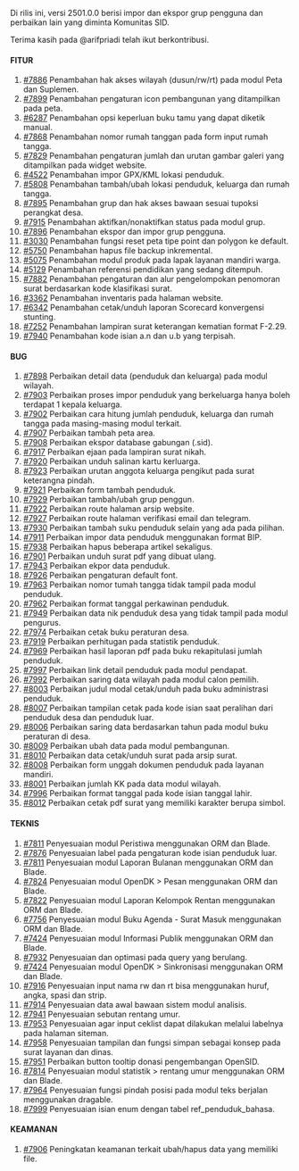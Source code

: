 Di rilis ini, versi 2501.0.0 berisi impor dan ekspor grup pengguna dan perbaikan lain yang diminta Komunitas SID.

Terima kasih pada @arifpriadi telah ikut berkontribusi.


#### FITUR
1. [#7886](https://github.com/OpenSID/OpenSID/issues/7886) Penambahan hak akses wilayah (dusun/rw/rt) pada modul Peta dan Suplemen.
2. [#7899](https://github.com/OpenSID/OpenSID/issues/7899) Penambahan pengaturan icon pembangunan yang ditampilkan pada peta.
3. [#6287](https://github.com/OpenSID/OpenSID/issues/6287) Penambahan opsi keperluan buku tamu yang dapat diketik manual.
4. [#7868](https://github.com/OpenSID/OpenSID/issues/7868) Penambahan nomor rumah tanggan pada form input rumah tangga.
5. [#7829](https://github.com/OpenSID/OpenSID/issues/7829) Penambahan pengaturan jumlah dan urutan gambar galeri yang ditampilkan pada  widget website.
6. [#4522](https://github.com/OpenSID/OpenSID/issues/4522) Penambahan impor GPX/KML lokasi penduduk.
7. [#5808](https://github.com/OpenSID/OpenSID/issues/5808) Penambahan tambah/ubah lokasi penduduk, keluarga dan rumah tangga.
8. [#7895](https://github.com/OpenSID/OpenSID/issues/7895) Penambahan grup dan hak akses bawaan sesuai tupoksi perangkat desa.
9. [#7915](https://github.com/OpenSID/OpenSID/issues/7915) Penambahan aktifkan/nonaktifkan status pada modul grup.
10. [#7896](https://github.com/OpenSID/OpenSID/issues/7896) Penambahan ekspor dan impor grup pengguna.
11. [#3030](https://github.com/OpenSID/OpenSID/issues/3030) Penambahan fungsi reset peta tipe point dan polygon ke default.
12. [#5750](https://github.com/OpenSID/OpenSID/issues/5750) Penambahan hapus file backup inkremental.
13. [#5075](https://github.com/OpenSID/OpenSID/issues/5075) Penambahan modul produk pada lapak layanan mandiri warga.
14. [#5129](https://github.com/OpenSID/OpenSID/issues/5129) Penambahan referensi pendidikan yang sedang ditempuh.
15. [#7882](https://github.com/OpenSID/OpenSID/issues/7882) Penambahan pengaturan dan alur pengelompokan penomoran surat berdasarkan kode klasifikasi surat.
16. [#3362](https://github.com/OpenSID/OpenSID/issues/3362) Penambahan inventaris pada halaman website.
17. [#6342](https://github.com/OpenSID/OpenSID/issues/6342) Penambahan cetak/unduh laporan Scorecard konvergensi stunting.
18. [#7252](https://github.com/OpenSID/OpenSID/issues/7252) Penambahan lampiran surat keterangan kematian format F-2.29.
19. [#7940](https://github.com/OpenSID/OpenSID/issues/7940) Penambahan kode isian a.n dan u.b yang terpisah.


#### BUG

1. [#7898](https://github.com/OpenSID/OpenSID/issues/7898) Perbaikan detail data (penduduk dan keluarga) pada modul wilayah.
2. [#7903](https://github.com/OpenSID/OpenSID/issues/7903) Perbaikan proses impor penduduk yang berkeluarga hanya boleh terdapat 1 kepala keluarga.
3. [#7902](https://github.com/OpenSID/OpenSID/issues/7902) Perbaikan cara hitung jumlah penduduk, keluarga dan rumah tangga pada masing-masing modul terkait.
4. [#7907](https://github.com/OpenSID/OpenSID/issues/7907) Perbaikan tambah peta area.
5. [#7908](https://github.com/OpenSID/OpenSID/issues/7908) Perbaikan ekspor database gabungan (.sid).
6. [#7917](https://github.com/OpenSID/OpenSID/issues/7917) Perbaikan ejaan pada lampiran surat nikah.
7. [#7920](https://github.com/OpenSID/OpenSID/issues/7920) Perbaikan unduh salinan kartu kerluarga.
8. [#7923](https://github.com/OpenSID/OpenSID/issues/7923) Perbaikan urutan anggota keluarga pengikut pada surat keterangna pindah.
9. [#7921](https://github.com/OpenSID/OpenSID/issues/7921) Perbaikan form tambah penduduk.
10. [#7929](https://github.com/OpenSID/OpenSID/issues/7929) Perbaikan tambah/ubah grup penggun.
11. [#7922](https://github.com/OpenSID/OpenSID/issues/7922) Perbaikan route halaman arsip website.
12. [#7927](https://github.com/OpenSID/OpenSID/issues/7927) Perbaikan route halaman verifikasi email dan telegram.
13. [#7930](https://github.com/OpenSID/OpenSID/issues/7930) Perbaikan tambah suku penduduk selain yang ada pada pilihan.
14. [#7911](https://github.com/OpenSID/OpenSID/issues/7911) Perbaikan impor data penduduk menggunakan format BIP.
15. [#7938](https://github.com/OpenSID/OpenSID/issues/7938) Perbaikan hapus beberapa artikel sekaligus.
16. [#7901](https://github.com/OpenSID/OpenSID/issues/7901) Perbaikan unduh surat pdf yang dibuat ulang.
17. [#7943](https://github.com/OpenSID/OpenSID/issues/7943) Perbaikan ekpor data penduduk.
18. [#7926](https://github.com/OpenSID/OpenSID/issues/7926) Perbaikan pengaturan default font.
19. [#7963](https://github.com/OpenSID/OpenSID/issues/7963) Perbaikan nomor tumah tangga tidak tampil pada modul penduduk.
20. [#7962](https://github.com/OpenSID/OpenSID/issues/7962) Perbaikan format tanggal perkawinan penduduk.
21. [#7949](https://github.com/OpenSID/OpenSID/issues/7949) Perbaikan data nik penduduk desa yang tidak tampil pada modul pengurus.
22. [#7974](https://github.com/OpenSID/OpenSID/issues/7974) Perbaikan cetak buku peraturan desa.
23. [#7919](https://github.com/OpenSID/OpenSID/issues/7919) Perbaikan perhitugan pada statistik penduduk.
24. [#7969](https://github.com/OpenSID/OpenSID/issues/7969) Perbaikan hasil  laporan pdf pada buku rekapitulasi jumlah penduduk.
25. [#7997](https://github.com/OpenSID/OpenSID/issues/7997) Perbaikan link detail penduduk pada modul pendapat.
26. [#7992](https://github.com/OpenSID/OpenSID/issues/7992) Perbaikan saring data wilayah pada modul calon pemilih.
27. [#8003](https://github.com/OpenSID/OpenSID/issues/8003) Perbaikan judul modal cetak/unduh pada buku administrasi penduduk.
28. [#8007](https://github.com/OpenSID/OpenSID/issues/8007) Perbaikan tampilan cetak pada kode isian saat peralihan dari penduduk desa dan penduduk luar.
29. [#8006](https://github.com/OpenSID/OpenSID/issues/8006) Perbaikan saring data berdasarkan tahun pada modul buku peraturan di desa.
30. [#8009](https://github.com/OpenSID/OpenSID/issues/8009) Perbaikan ubah data pada modul pembangunan.
31. [#8010](https://github.com/OpenSID/OpenSID/issues/8010) Perbaikan data cetak/unduh surat pada arsip surat.
32. [#8008](https://github.com/OpenSID/OpenSID/issues/8008) Perbaikan form unggah dokumen penduduk pada layanan mandiri.
33. [#8001](https://github.com/OpenSID/OpenSID/issues/8001) Perbaikan jumlah KK pada data modul wilayah.
34. [#7996](https://github.com/OpenSID/OpenSID/issues/7996) Perbaikan format tanggal pada kode isian tanggal lahir.
35. [#8012](https://github.com/OpenSID/OpenSID/issues/8012) Perbaikan cetak pdf surat yang memiliki karakter berupa simbol.


#### TEKNIS

1. [#7811](https://github.com/OpenSID/OpenSID/issues/7811) Penyesuaian modul Peristiwa menggunakan ORM dan Blade.
2. [#7876](https://github.com/OpenSID/OpenSID/issues/7876) Penyesuaian label pada pengaturan kode isian penduduk luar.
3. [#7811](https://github.com/OpenSID/OpenSID/issues/7811) Penyesuaian modul Laporan Bulanan menggunakan ORM dan Blade.
4. [#7824](https://github.com/OpenSID/OpenSID/issues/7824) Penyesuaian modul OpenDK > Pesan menggunakan ORM dan Blade.
5. [#7822](https://github.com/OpenSID/OpenSID/issues/7822) Penyesuaian modul Laporan Kelompok Rentan menggunakan ORM dan Blade.
6. [#7756](https://github.com/OpenSID/OpenSID/issues/7756) Penyesuaian modul Buku Agenda - Surat Masuk menggunakan ORM dan Blade.
7. [#7424](https://github.com/OpenSID/OpenSID/issues/7424) Penyesuaian modul Informasi Publik menggunakan ORM dan Blade.
8. [#7932](https://github.com/OpenSID/OpenSID/issues/7932) Penyesuaian dan optimasi pada query yang berulang.
9. [#7424](https://github.com/OpenSID/OpenSID/issues/7424) Penyesuaian modul OpenDK > Sinkronisasi menggunakan ORM dan Blade.
10. [#7916](https://github.com/OpenSID/OpenSID/issues/7916) Penyesuaian input nama rw dan rt bisa menggunakan huruf, angka, spasi dan strip.
11. [#7914](https://github.com/OpenSID/OpenSID/issues/7914) Penyesuaian data awal bawaan sistem modul analisis.
12. [#7941](https://github.com/OpenSID/OpenSID/issues/7941) Penyesuaian sebutan rentang umur.
13. [#7953](https://github.com/OpenSID/OpenSID/issues/7953) Penyesuaian agar input ceklist dapat dilakukan melalui labelnya pada halaman siteman.
14. [#7958](https://github.com/OpenSID/OpenSID/issues/7958) Penyesuaian tampilan dan fungsi simpan sebagai konsep pada surat layanan dan dinas.
15. [#7951](https://github.com/OpenSID/OpenSID/issues/7951) Perbaikan button tooltip donasi pengembangan OpenSID.
16. [#7814](https://github.com/OpenSID/OpenSID/issues/7814) Penyesuaian modul statistik > rentang umur menggunakan ORM dan Blade.
17. [#7964](https://github.com/OpenSID/OpenSID/issues/7964) Penyesuaian fungsi pindah posisi pada modul teks berjalan menggunakan dragable.
18. [#7999](https://github.com/OpenSID/OpenSID/issues/7999) Penyesuaian isian enum dengan tabel ref_penduduk_bahasa.


#### KEAMANAN

1. [#7906](https://github.com/OpenSID/OpenSID/issues/7906) Peningkatan keamanan terkait ubah/hapus data yang memiliki file.